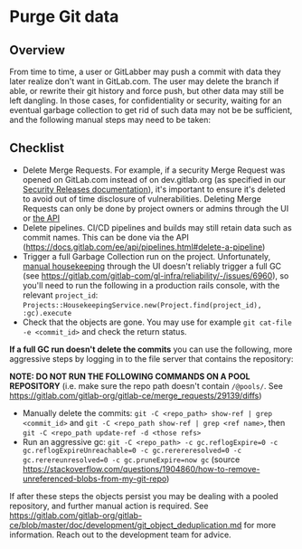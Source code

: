 # Purge Git data

## Overview

From time to time, a user or GitLabber may push a commit with data they later realize don't want in GitLab.com. The user may delete the branch if able, or rewrite their git history and force push, but other data may still be left dangling. In those cases, for confidentiality or security, waiting for an eventual garbage collection to get rid of such data may not be be sufficient, and the following manual steps may need to be taken:

## Checklist

- Delete Merge Requests. For example, if a security Merge Request was opened on GitLab.com instead of on dev.gitlab.org (as specified in our [Security Releases documentation](https://gitlab.com/gitlab-org/release/docs/blob/master/general/security/developer.md)), it's important to ensure it's deleted to avoid out of time disclosure of vulnerabilities. Deleting Merge Requests can only be done by project owners or admins through the UI or [the API](https://docs.gitlab.com/ee/api/merge_requests.html#delete-a-merge-request)
- Delete pipelines. CI/CD pipelines and builds may still retain data such as commit names. This can be done via the API (<https://docs.gitlab.com/ee/api/pipelines.html#delete-a-pipeline>)
- Trigger a full Garbage Collection run on the project. Unfortunately, [manual housekeeping](https://docs.gitlab.com/ee/administration/housekeeping.html#manual-housekeeping) through the UI doesn't reliably trigger a full GC (see <https://gitlab.com/gitlab-com/gl-infra/reliability/-/issues/6960>), so you'll need to run the following in a production rails console, with the relevant `project_id`: `Projects::HousekeepingService.new(Project.find(project_id), :gc).execute`
- Check that the objects are gone. You may use for example `git cat-file -e <commit_id>` and check the return status.

**If a full GC run doesn't delete the commits** you can use the following, more aggressive steps by logging in to the file server that contains the repository:

**NOTE: DO NOT RUN THE FOLLOWING COMMANDS ON A POOL REPOSITORY** (i.e. make sure the repo path doesn't contain `/@pools/`. See <https://gitlab.com/gitlab-org/gitlab-ce/merge_requests/29139/diffs>)

- Manually delete the commits: `git -C <repo_path> show-ref | grep <commit_id>` and `git -C <repo_path show-ref | grep <ref name>`, then `git -C <repo_path update-ref -d <those refs>`
- Run an aggressive gc: `git -C <repo_path> -c gc.reflogExpire=0 -c gc.reflogExpireUnreachable=0 -c gc.rerereresolved=0 -c gc.rerereunresolved=0 -c gc.pruneExpire=now gc` (source <https://stackoverflow.com/questions/1904860/how-to-remove-unreferenced-blobs-from-my-git-repo>)

If after these steps the objects persist you may be dealing with a pooled repository, and further manual action is required. See <https://gitlab.com/gitlab-org/gitlab-ce/blob/master/doc/development/git_object_deduplication.md> for more information. Reach out to the development team for advice.
